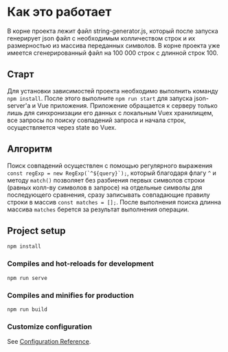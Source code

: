 # Как это работает

В корне проекта лежит файл string-generator.js, который после запуска генерирует json файл с необходимым колличеством строк и их размерностью из массива переданных символов. В корне проекта уже имеется сгенерированный файл на 100 000 строк с длинной строк 100.

## Старт
Для установки зависимостей проекта необходимо выполнить команду ```npm install```. После этого выполните ```npm run start``` для запуска json-server'a и Vue приложения. Приложение обращается к серверу только лишь для синхронизации его данных с локальным Vuex хранилищем, все запросы по поиску совпадений запроса и начала строк, осуществляется через state во Vuex.

## Алгоритм
Поиск совпадений осуществлен с помощью регулярного выражения ```const regExp = new RegExp(`^${query}`);```, который благодаря флагу ```^``` и методу ```match()``` позволяет без разбиения первых символов строки (равных колл-ву символов в запросе) на отдельные символы для последующего сравнения, сразу записывать совпадающие правилу строки в массив ```const matches = [];```. После выполнения поиска длинна массива ```matches``` берется за результат выполнения операции.

## Project setup
```
npm install
```

### Compiles and hot-reloads for development
```
npm run serve
```

### Compiles and minifies for production
```
npm run build
```

### Customize configuration
See [Configuration Reference](https://cli.vuejs.org/config/).
